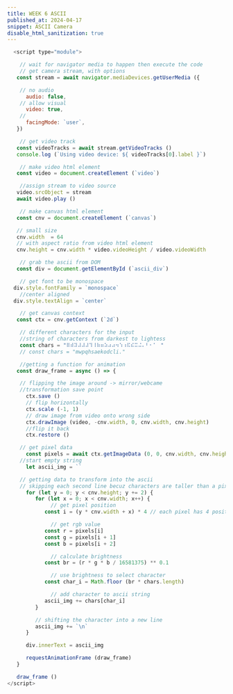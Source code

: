 ```yaml
---
title: WEEK 6 ASCII
published_at: 2024-04-17
snippet: ASCII Camera
disable_html_sanitization: true
---
```


<div id="ascii_div"></div>

<script type="module">

   const stream = await navigator.mediaDevices.getUserMedia ({ 
      audio: false,
      video: true,
      facingMode: `user`,
   })

   const videoTracks = await stream.getVideoTracks ()
   console.log (`Using video device: ${ videoTracks[0].label }`)

   const video = document.createElement (`video`)

   video.srcObject = stream
   await video.play ()

   const cnv = document.createElement (`canvas`)
   cnv.width  = 64
   cnv.height = cnv.width * video.videoHeight / video.videoWidth
   const div = document.getElementById (`ascii_div`)

  div.style.fontFamily = `monospace`
  div.style.textAlign = `center`

  const ctx = cnv.getContext (`2d`)

  const chars = "⠿⠾⠽⠼⠼⠼⠹⠸⠷⠶⠵⠴⠴⠲⠱⠰⠯⠮⠭⠬⠄⠃⠂⠁⠀"
    // const chars = "mwpqhsaekodcli."

  const draw_frame = async () => {
      ctx.save ()
      ctx.scale (-1, 1)
      ctx.drawImage (video, -cnv.width, 0, cnv.width, cnv.height)
      ctx.restore ()

      const pixels = await ctx.getImageData (0, 0, cnv.width, cnv.height).data
      let ascii_img = ``

      for (let y = 0; y < cnv.height; y += 2) {
         for (let x = 0; x < cnv.width; x++) {
            const i = (y * cnv.width + x) * 4
            const r = pixels[i]
            const g = pixels[i + 1]
            const b = pixels[i + 2]
            const br = (r * g * b / 16581375) ** 0.1
            const char_i = Math.floor (br * chars.length)
            ascii_img += chars[char_i]
         }

         ascii_img += `\n`
      }

      div.innerText = ascii_img

      requestAnimationFrame (draw_frame)
   }
   draw_frame ()
</script>

```javascript
  <script type="module">

    // wait for navigator media to happen then execute the code
    // get camera stream, with options
   const stream = await navigator.mediaDevices.getUserMedia ({

    // no audio
      audio: false,
    // allow visual
      video: true,
    //
      facingMode: `user`,
   })

    // get video track
   const videoTracks = await stream.getVideoTracks ()
   console.log (`Using video device: ${ videoTracks[0].label }`)

    // make video html element
   const video = document.createElement (`video`)

    //assign stream to video source
   video.srcObject = stream
   await video.play ()

    // make canvas html element
   const cnv = document.createElement (`canvas`)

   // small size
   cnv.width  = 64
   // with aspect ratio from video html element
   cnv.height = cnv.width * video.videoHeight / video.videoWidth

    // grab the ascii from DOM
   const div = document.getElementById (`ascii_div`)

    // get font to be monospace
  div.style.fontFamily = `monospace`
    //center aligned
  div.style.textAlign = `center`

    // get canvas context
   const ctx = cnv.getContext (`2d`)

    // different characters for the input
    //string of characters from darkest to lightess
    const chars = "⠿⠾⠽⠼⠼⠼⠹⠸⠷⠶⠵⠴⠴⠲⠱⠰⠯⠮⠭⠬⠄⠃⠂⠁⠀"
    // const chars = "mwpqhsaekodcli."

    //getting a function for animation
   const draw_frame = async () => {

    // flipping the image around -> mirror/webcame
    //transformation save point
      ctx.save ()
      // flip horizontally
      ctx.scale (-1, 1)
      // draw image from video onto wrong side
      ctx.drawImage (video, -cnv.width, 0, cnv.width, cnv.height)
      //flip it back
      ctx.restore ()

    // get pixel data
      const pixels = await ctx.getImageData (0, 0, cnv.width, cnv.height).data
    //start empty string
      let ascii_img = ``

    // getting data to transform into the ascii
    // skipping each second line becuz characters are taller than a pixel
      for (let y = 0; y < cnv.height; y += 2) {
         for (let x = 0; x < cnv.width; x++) {
              // get pixel position
            const i = (y * cnv.width + x) * 4 // each pixel has 4 position (rgba)

              // get rgb value
            const r = pixels[i]
            const g = pixels[i + 1]
            const b = pixels[i + 2]

              // calculate brightness
            const br = (r * g * b / 16581375) ** 0.1

              // use brightness to select character
            const char_i = Math.floor (br * chars.length)

              // add character to ascii string
            ascii_img += chars[char_i]
         }

         // shifting the character into a new line
         ascii_img += `\n`
      }

      div.innerText = ascii_img

      requestAnimationFrame (draw_frame)
   }

   draw_frame ()
</script>

```
